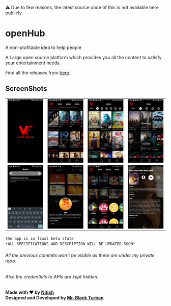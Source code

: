 ⚠️   Due to few reasons, the latest source code of this is not available here publicly.

# openHub
A non-profitable idea to help people

A Large open source platform which provides you all the content to satisfy your entertainment needs.

Find all the releases from [here](https://github.com/NitishGadangi/vidflix.net-app/releases).

## ScreenShots
<table>
    <tr>
     <td><kbd><img src="./screenshots/1.jpeg"></kbd></td>
     <td><kbd><img src="./screenshots/2.jpeg"></kbd></td>
     <td><kbd><img src="./screenshots/3.jpeg""></kbd></td>
     <td><kbd><img src="./screenshots/4.jpeg"></kbd></td>
     <tr> 
      <td><kbd><img src="./screenshots/5.jpeg"></kbd></td>
      <td><kbd><img src="./screenshots/6.jpeg"</kbd></td>
      <td><kbd><img src="./screenshots/7.jpeg"></kbd></td>
      <td><kbd><img src="./screenshots/8.jpeg"></kbd></td>
    </tr>
</table>




```the app is in final beta state```<br>
``` *ALL SPECIFICATIONS AND DESCRIPTION WILL BE UPDATED SOON* ``` <br>
###### All the previous commits won't be visible as there are under my private repo.
###### Also the credentials to APIs are kept hidden.
**Made with ❤️ by [Nitish](https://nitishgadangi.github.io/) <br>**
**Designed and Developed by [Mr. Black Turban]()**
